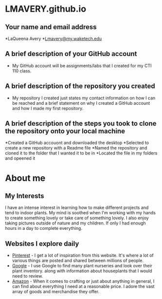 # LMAVERY.github.io

## Your name and email address
*LaQueena Avery
*Lmavery@my.waketech.edu

## A brief description of your GitHub account
* My GitHub account will be assignments/labs that I created for my CTI 110 class.

## A brief description of the repository you created
* My repository I created just states my contact information on how I can be reached and a brief statement on why I created a GitHub account and how I made my first repository.

## A brief description of the steps you took to clone the repository onto your local machine
*Created a GitHub accouont and downloaded the desktop
*Selected to create a new repository with a Readme file
*Named the repository and cloned it to the folder that I wanted it to be in
*Located the file in my folders and opeened it
# About me

## My Interests
I have an intense interest in learning how to make different projects and tend to indoor plants. My mind is soothed when I'm working with my hands to create something lovely or take care of something lovely. I also enjoy taking pictures outside of nature and my children. If only I had enough hours in a day to complete everything.

## Websites I explore daily
- [Pinterest](https://www.pinterest.com) - I get a lot of inspiration from this website. It's where a lot of various things are posted and shared between millions of people.
- [Google](https://www.google.com) - I use Google to find many plant nurseries and look over their plant inventory. along with information about houseplants that I would need to review.
- [Amazon](https://www.amazon.com) - When it comes to crafting or just about anything in general, I can find about everything I need at a reasonable price. I adore the vast array of goods and merchandise they offer.